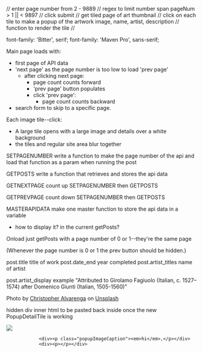 
// enter page number from 2 - 9889
// regex to limit number span
pageNum > 1 || < 9897
// click submit
// get tiled page of art thumbnail 
// click on each tile to make a popup of the artwork image, name, artist, description
// function to render the tile
// 

font-family: 'Bitter', serif;
font-family: 'Maven Pro', sans-serif;


Main page loads with: 
 - first page of API data
 - 'next page' as the page number is too low to load 'prev page'
   - after clicking next page:
     - page count counts forward
     - 'prev page' button populates
      - click 'prev page':
        - page count counts backward
 - search form to skip to a specific page.

Each image tile--click:
 - A large tile opens with a large image and details over a white background
 - the tiles and regular site area blur together

SETPAGENUMBER write a function to make the page number of the api and load that function as  a param when running the post


GETPOSTS write a function that retrieves and stores the api data

GETNEXTPAGE count up SETPAGENUMBER then GETPOSTS

GETPREVPAGE count down SETPAGENUMBER then GETPOSTS

MASTERAPIDATA make one master function to store the api data in a variable
 - how to display it? in the current getPosts?

 Onload just getPosts with a page number of 0 or 1--they're the same page

 (Whenever the page number is 0 or 1 the prev button should be hidden.)

post.title
title of work
post.date_end
year completed
post.artist_titles
name of artist

post.artist_display
example "Attributed to Girolamo Fagiuolo (Italian, c. 1527–1574) after Domenico Giunti (Italian, 1505-1560)"

Photo by <a href="https://unsplash.com/@kriztheman?utm_source=unsplash&utm_medium=referral&utm_content=creditCopyText">Christopher Alvarenga</a> on <a href="https://unsplash.com/s/photos/chicago?utm_source=unsplash&utm_medium=referral&utm_content=creditCopyText">Unsplash</a>
  

  

hidden div inner html to be pasted back inside once the new PopupDetailTile is working
                  <div><img id="api-image-clicked" src="${clickedName}" name='get 2nd attribute name'></div>


                <div><p class="popupImageCaption"><em>hi</em>,</p></div>
                <div><p></p></div>